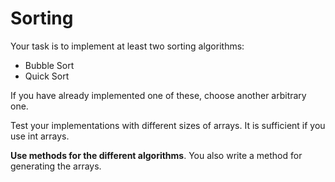 # Sorting

Your task is to implement at least two sorting algorithms:

* Bubble Sort
* Quick Sort

If you have already implemented one of these, choose another arbitrary one.

Test your implementations with different sizes of arrays.
It is sufficient if you use int arrays.

**Use methods for the different algorithms**. You also write a method for generating the arrays.
